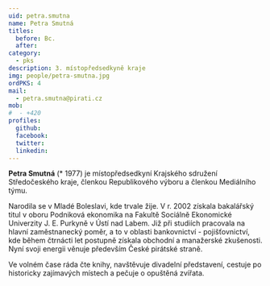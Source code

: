 ```yaml
---
uid: petra.smutna
name: Petra Smutná
titles:
  before: Bc. 
  after:
category:
  - pks
description: 3. místopředsedkyně kraje
img: people/petra-smutna.jpg
ordPKS: 4
mail:
  - petra.smutna@pirati.cz
mob:
#  - +420 
profiles:
  github:
  facebook:
  twitter:
  linkedin:
---
```


**Petra Smutná** (* 1977) je místopředsedkyní Krajského sdružení Středočeského kraje, členkou Republikového výboru a členkou Mediálního týmu.

Narodila se v Mladé Boleslavi, kde trvale žije. V r. 2002 získala bakalářský titul v oboru Podniková ekonomika na Fakultě Sociálně Ekonomické Univerzity J. E. Purkyně v Ústí nad Labem. Již při studiích pracovala na hlavní zaměstnanecký poměr, a to v oblasti bankovnictví - pojišťovnictví, kde během čtrnácti let postupně získala obchodní a manažerské zkušenosti. Nyní svoji energii věnuje především České pirátské straně.

Ve volném čase ráda čte knihy, navštěvuje divadelní představení, cestuje po historicky zajímavých místech a pečuje o opuštěná zvířata.

